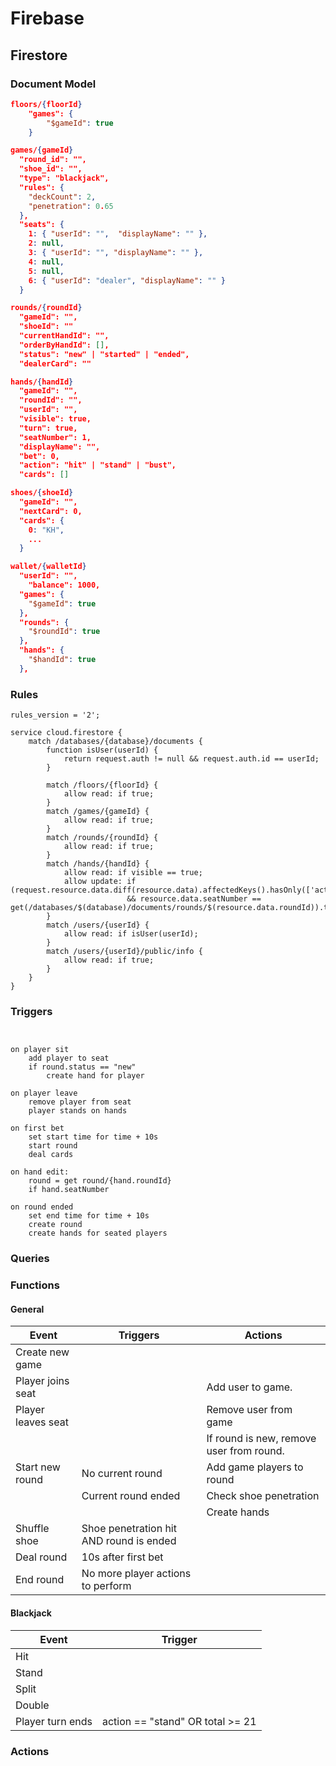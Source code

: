 # Firebase

## Firestore

### Document Model

```json
floors/{floorId}
	"games": {
		"$gameId": true
	}

games/{gameId}
  "round_id": "",
  "shoe_id": "",
  "type": "blackjack",
  "rules": {
    "deckCount": 2,
    "penetration": 0.65
  },
  "seats": {
    1: { "userId": "",  "displayName": "" },
    2: null,
    3: { "userId": "", "displayName": "" },
    4: null,
    5: null,
    6: { "userId": "dealer", "displayName": "" }
  }

rounds/{roundId}
  "gameId": "",
  "shoeId": ""
  "currentHandId": "",
  "orderByHandId": [],
  "status": "new" | "started" | "ended",
  "dealerCard": ""

hands/{handId}
  "gameId": "",
  "roundId": "",
  "userId": "",
  "visible": true,
  "turn": true,
  "seatNumber": 1,
  "displayName": "",
  "bet": 0,
  "action": "hit" | "stand" | "bust",
  "cards": []

shoes/{shoeId}
  "gameId": "",
  "nextCard": 0,
  "cards": {
    0: "KH",
    ...
  }

wallet/{walletId}
  "userId": "",
	"balance": 1000,
  "games": {
    "$gameId": true
  },
  "rounds": {
    "$roundId": true
  },
  "hands": {
    "$handId": true
  },
```

### Rules

```Cloud Firestore Security Rules
rules_version = '2';

service cloud.firestore {
	match /databases/{database}/documents {
        function isUser(userId) {
            return request.auth != null && request.auth.id == userId;
        }

        match /floors/{floorId} {
            allow read: if true;
        }
		match /games/{gameId} {
			allow read: if true;
		}
        match /rounds/{roundId} {
            allow read: if true;
        }
        match /hands/{handId} {
            allow read: if visible == true;
            allow update: if (request.resource.data.diff(resource.data).affectedKeys().hasOnly(['action']));
                          && resource.data.seatNumber == get(/databases/$(database)/documents/rounds/$(resource.data.roundId)).turn;
        }
		match /users/{userId} {
			allow read: if isUser(userId);
		}
		match /users/{userId}/public/info {
			allow read: if true;
		}
	}
}
```

### Triggers

```


on player sit
    add player to seat
    if round.status == "new"
        create hand for player

on player leave
    remove player from seat
    player stands on hands

on first bet
    set start time for time + 10s
    start round
    deal cards

on hand edit:
    round = get round/{hand.roundId}
    if hand.seatNumber

on round ended
    set end time for time + 10s
    create round
    create hands for seated players
```

### Queries

### Functions

#### General

| Event              | Triggers                                | Actions                                  |
| ------------------ | --------------------------------------- | ---------------------------------------- |
| Create new game    |                                         |                                          |
| Player joins seat  |                                         | Add user to game.                        |
| Player leaves seat |                                         | Remove user from game                    |
|                    |                                         | If round is new, remove user from round. |
| Start new round    | No current round                        | Add game players to round                |
|                    | Current round ended                     | Check shoe penetration                   |
|                    |                                         | Create hands                             |
| Shuffle shoe       | Shoe penetration hit AND round is ended |                                          |
| Deal round         | 10s after first bet                     |                                          |
| End round          | No more player actions to perform       |                                          |

#### Blackjack

| Event            | Trigger                          |
| ---------------- | -------------------------------- |
| Hit              |                                  |
| Stand            |                                  |
| Split            |                                  |
| Double           |                                  |
| Player turn ends | action == "stand" OR total >= 21 |

### Actions
